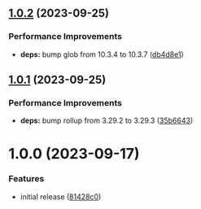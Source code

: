 ## [1.0.2](https://github.com/polycolor/polycolor/compare/v1.0.1...v1.0.2) (2023-09-25)


### Performance Improvements

* **deps:** bump glob from 10.3.4 to 10.3.7 ([db4d8e1](https://github.com/polycolor/polycolor/commit/db4d8e1244d55f2255f516429f6866ff5696a464))

## [1.0.1](https://github.com/polycolor/polycolor/compare/v1.0.0...v1.0.1) (2023-09-25)


### Performance Improvements

* **deps:** bump rollup from 3.29.2 to 3.29.3 ([35b6643](https://github.com/polycolor/polycolor/commit/35b664315d0eef348f9557d568b17cf3f9767fed))

# 1.0.0 (2023-09-17)


### Features

* initial release ([81428c0](https://github.com/polycolor/polycolor/commit/81428c0f2ea408ad6feb0e81822b2e8996c1d562))
